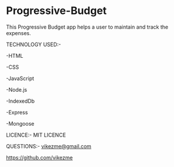 # Progressive-Budget

This Progressive Budget app helps a user to maintain and track the expenses.


TECHNOLOGY USED:-

-HTML

-CSS

-JavaScript

-Node.js

-IndexedDb

-Express

-Mongoose



LICENCE:-
MIT LICENCE

QUESTIONS:-
vikezme@gmail.com

https://github.com/vikezme
